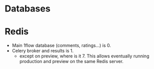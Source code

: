 # Databases

# Redis

- Main 1flow database (comments, ratings…) is 0.
- Celery broker and results is 1.
    - except on preview, where is it 7. This allows eventually running production and preview on the same Redis server.
